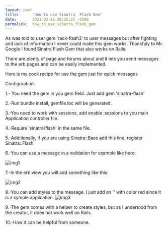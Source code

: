```yaml
---
layout: post
title:      "How to use Sinatra  Flash Gem"
date:       2021-03-12 20:25:25 -0500
permalink:  how_to_use_sinatra_flash_gem
---
```




As was told to user gem 'rack-flash3' to user messages but after fighting and lack of information I never could make this gem works. Thankfuly to Mr. Google I found Sinatra Flash Gem that also works on Rails. 

There are plenty of page and forums about and it lets you send messages to the erb pages and can be easily implemented.

Here is my cook recipe for use the gem just for quick messages

Configuration:

1.- You need the gem in you gem field. Just add gem 'sinatra-flash'

2.-Run bundle install, gemfile.loc will be generated.

3.-You need to work with sessions, add enable :sessions to you main Application controller file.

4.-Require 'sinatra/flash' in the same file.

5.-Additionally, if you are using Sinatra::Base add this line: register Sinatra::Flash

6.-You can use a message in a validation for example like here:

 ![img1](http://lauratravin.info/randomfiles/NYC-vaccine1.jpg)
					
7.-In the erb view you will add something like this:

  ![img2](http://lauratravin.info/randomfiles/NYC-vaccine2.jpg)	
		 
8.-You can add styles to the message. I just add an '<span>' with color red since it is a symple application. 
  ![img3](http://lauratravin.info/randomfiles/NYC-vaccine3.jpg)	

9.-The gem comes with a helper to create styles, but as I undertood from the creator,  it does not work well on Rails.

10.-How it can be helpful from someone. 



	 


